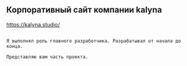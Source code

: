 ## Корпоративный сайт компании kalyna
https://kalyna.studio/

```

Я выполнял роль главного разработчика. Разрабатывал от начала до конца.

Представляю вам часть проекта.

```
